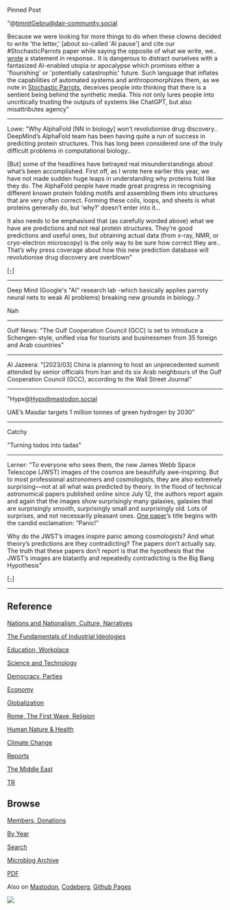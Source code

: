Pinned Post

"@timnitGebru@dair-community.social

Because we were looking for more things to do when these clowns
decided to write 'the letter,' [about so-called 'AI pause'] and cite
our \#StochasticParrots paper while saying the opposite of what we
write, we.. [wrote](https://www.dair-institute.org/blog/letter-statement-March2023)
a statement in response.. It is dangerous to distract ourselves with a fantasized
AI-enabled utopia or apocalypse which promises either a 'flourishing' or
'potentially catastrophic' future. Such language that inflates the capabilities
of automated systems and anthropomorphizes them, as we note in [Stochastic Parrots](https://dl.acm.org/doi/abs/10.1145/3442188.3445922), 
deceives people into thinking that there is a sentient being behind the
synthetic media. This not only lures people into uncritically trusting
the outputs of systems like ChatGPT, but also misattributes agency"

---

Lowe: "Why AlphaFold [NN in biology] won’t revolutionise drug
discovery.. DeepMind’s AlphaFold team has been having quite a run of
success in predicting protein structures. This has long been
considered one of the truly difficult problems in computational
biology..

[But] some of the headlines have betrayed real misunderstandings about
what’s been accomplished. First off, as I wrote here earlier this
year, we have not made sudden huge leaps in understanding why proteins
fold like they do. The AlphaFold people have made great progress in
recognising different known protein folding motifs and assembling them
into structures that are very often correct. Forming these coils,
loops, and sheets is what proteins generally do, but ‘why?’ doesn’t
enter into it...

It also needs to be emphasised that (as carefully worded above) what
we have are predictions and not real protein structures. They’re good
predictions and useful ones, but obtaining actual data (from x-ray,
NMR, or cryo-electron microscopy) is the only way to be sure how
correct they are.. That’s why press coverage about how this new
prediction database will revolutionise drug discovery are overblown"

[[-]](https://www.chemistryworld.com/opinion/why-alphafold-wont-revolutionise-drug-discovery/4016051.article)

---

Deep Mind (Google's "AI" research lab -which basically applies parroty
neural nets to weak AI problems) breaking new grounds in biology..?

Nah

---

Gulf News: "The Gulf Cooperation Council (GCC) is set to introduce a
Schengen-style, unified visa for tourists and businessmen from 35
foreign and Arab countries"

---

Al Jazeera: "[2023/03] China is planning to host an unprecedented
summit attended by senior officials from Iran and its six Arab
neighbours of the Gulf Cooperation Council (GCC), according to the
Wall Street Journal"

---

"Hypx@Hypx@mastodon.social

UAE’s Masdar targets 1 million tonnes of green hydrogen by 2030"

---

Catchy 

"Turning todos into tadas"

---

Lerner: "To everyone who sees them, the new James Webb Space Telescope
(JWST) images of the cosmos are beautifully awe-inspiring. But to most
professional astronomers and cosmologists, they are also extremely
surprising—not at all what was predicted by theory. In the flood of
technical astronomical papers published online since July 12, the
authors report again and again that the images show surprisingly many
galaxies, galaxies that are surprisingly smooth, surprisingly small
and surprisingly old.  Lots of surprises, and not necessarily pleasant
ones. [One paper](https://arxiv.org/abs/2207.09428)’s title begins
with the candid exclamation: “Panic!”

Why do the JWST’s images inspire panic among cosmologists? And what
theory’s predictions are they contradicting? The papers don’t actually
say. The truth that these papers don’t report is that the hypothesis
that the JWST’s images are blatantly and repeatedly contradicting is
the Big Bang Hypothesis"

[[-]](https://iai.tv/articles/the-big-bang-didnt-happen-auid-2215)

---

## Reference

[Nations and Nationalism, Culture, Narratives](0119/2013/02/nations-and-nationalism.html)

[The Fundamentals of Industrial Ideologies](0119/2011/04/fundamentals-of-industrial-ideologies.html)

[Education, Workplace](0119/2017/09/education-workplace.html)

[Science and Technology](0119/2018/09/science-technology.html)

[Democracy, Parties](0119/2016/11/democracy.html)

[Economy](2021/01/economy.html)

[Globalization](0119/2018/09/globalization.html)

[Rome, The First Wave, Religion](0119/2017/12/rome.html)

[Human Nature & Health](2020/07/human-nature.html)

[Climate Change](2022/01/climate.html)

[Reports](2021/01/reports.html)

[The Middle East](0119/2019/07/middleeast.html)

[TR](../tr/index.html)

## Browse

[Members, Donations](2022/08/members.html)

[By Year](years.html)

[Search](search.html)

[Microblog Archive](mbl/index.html)

[PDF](https://drive.google.com/uc?export=view&id=1FSi-1MnqXVq_PVTEXzzflwN8-7h92N_R)

Also on 
[Mastodon](https://masto.ai/@muratk3n),
[Codeberg](https://muratk5n.codeberg.page/en/),
[Github Pages](https://muratk5n.github.io/thirdwave/en/)

<img src='https://drive.google.com/uc?export=view&id=1zsIeciFSvlr-sWB84Tc0mfZ_NYqn9VQx'/> 



